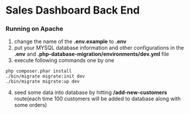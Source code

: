 # Sales Dashboard Back End

### Running on Apache
1. change the name of the **.env.example** to **.env**
2. put your MYSQL database information and other configurations in the **.env** and **.php-database-migration/environments/dev.yml** file
3. execute following commands one by one 
```
php composer.phar install
./bin/migrate migrate:init dev
./bin/migrate migrate:up dev

```
4. seed some data into database by hitting **/add-new-customers** route(each time 100 customers will be added to database along with some orders)

